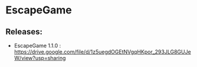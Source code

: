# EscapeGame

## Releases:

  - EscapeGame 1.1.0 : https://drive.google.com/file/d/1z5uegdOGEtNVgqHKpor_293JLG8GUJeW/view?usp=sharing
